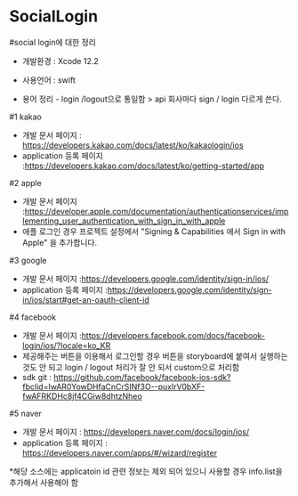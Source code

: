 # SocialLogin


#social login에 대한 정리

- 개발환경 : Xcode 12.2
- 사용언어 : swift

- 용어 정리 - login /logout으로 통일함 
           > api 회사마다 sign / login 다르게 쓴다.

#1 kakao
- 개발 문서 페이지 : https://developers.kakao.com/docs/latest/ko/kakaologin/ios
- application 등록 페이지 :https://developers.kakao.com/docs/latest/ko/getting-started/app

#2 apple
- 개발 문서 페이지 :https://developer.apple.com/documentation/authenticationservices/implementing_user_authentication_with_sign_in_with_apple
- 애플 로그인 경우 프로젝트 설정에서 "Signing & Capabilities 에서 Sign in with Apple" 을 추가합니다.

#3 google
- 개발 문서 페이지 :https://developers.google.com/identity/sign-in/ios/
- application 등록 페이지 :https://developers.google.com/identity/sign-in/ios/start#get-an-oauth-client-id

#4 facebook
- 개발 문서 페이지 :https://developers.facebook.com/docs/facebook-login/ios/?locale=ko_KR
- 제공해주는 버튼을 이용해서 로그인할 경우 버튼을 storyboard에 붙여서 실행하는 것도 안 되고 login / logout 처리가 잘 안 되서 custom으로 처리함
- sdk git : https://github.com/facebook/facebook-ios-sdk?fbclid=IwAR0YowDHfaCnCrSINf3O--puxlrV0bXF-fwAFRKDHc8jf4CGiw8dhtzNheo

#5 naver
- 개발 문서 페이지 : https://developers.naver.com/docs/login/ios/
- application 등록 페이지 : https://developers.naver.com/apps/#/wizard/register

*해당 소스에는 applicatoin id 관련 정보는 제외 되어 있으니 사용할 경우 info.list을 추가해서 사용해야 함
